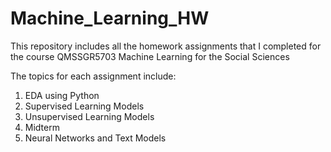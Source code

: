 # Machine_Learning_HW
This repository includes all the homework assignments that I completed for the course QMSSGR5703 Machine Learning for the Social Sciences

The topics for each assignment include:
1. EDA using Python
2. Supervised Learning Models
3. Unsupervised Learning Models
4. Midterm
5. Neural Networks and Text Models
